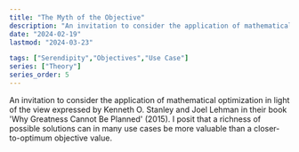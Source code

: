 ```yaml
---
title: "The Myth of the Objective"
description: "An invitation to consider the application of mathematical optimization in light of the view expressed by Kenneth O. Stanley and Joel Lehman in their book 'Why Greatness Cannot Be Planned' (2015), positing that a richness of possible solutions can in many use cases be more valuable than a closer-to-optimum objective value."
date: "2024-02-19"
lastmod: "2024-03-23"

tags: ["Serendipity","Objectives","Use Case"]
series: ["Theory"]
series_order: 5
---
```


An invitation to consider the application of mathematical optimization in light of the view expressed by Kenneth O. Stanley and Joel Lehman in their book 'Why Greatness Cannot Be Planned' (2015). I posit that a richness of possible solutions can in many use cases be more valuable than a closer-to-optimum objective value.
